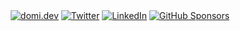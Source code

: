 <div align="center">
  <a href="https://domi.dev"><img src="https://img.shields.io/static/v1?style=flat-square&color=A9A9B3&label=dmengelt&message=.sh&logo=curl&logoColor=fff&labelColor=000" alt="domi.dev" /></a>
	<a href="https://twitter.com/dmengelt"><img src="https://img.shields.io/twitter/follow/dmengelt?label=Twitter&logo=twitter&style=flat-square&color=1da1f2&logoColor=ffffff" alt="Twitter" /></a>
  <a href="https://www.linkedin.com/in/dmengelt"><img src="https://img.shields.io/static/v1?logo=linkedin&style=flat-square&color=0072b1&label=LinkedIn&message=%E2%98%86" alt="LinkedIn"></a>
	<a href="https://github.com/sponsors/dmengelt"><img src="https://img.shields.io/static/v1?label=Sponsor&message=%E2%9D%A4&logo=GitHub&style=flat-square&color=ea4aaa" alt="GitHub Sponsors" /></a>
</div>
